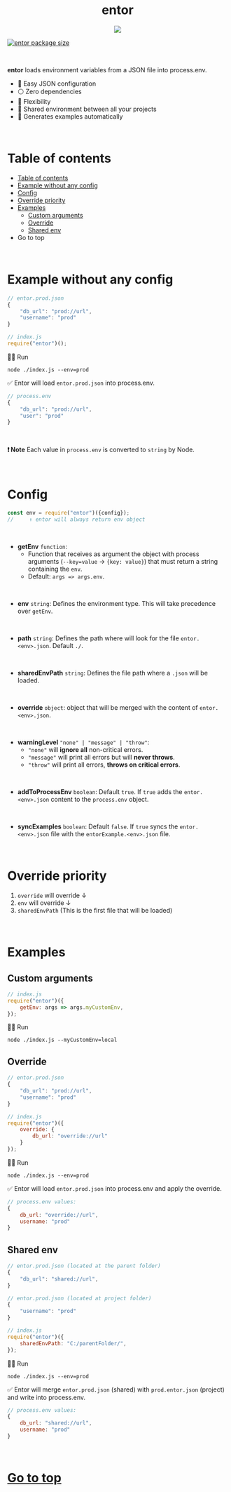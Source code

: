 
<div style="text-align:center">
	<h1> entor </h1>
	<img src="https://i.gyazo.com/0bdbfe268d70a6fc916ef4faa2e6b68d.png">
</div>


[![entor package size](https://packagephobia.com/badge?p=entor)](https://packagephobia.com/result?p=entor)
<!-- [![entor package size minzipped](https://badgen.net/bundlephobia/minzip/entor)](https://badgen.net/bundlephobia/minzip/entor) [![entor dependency count](https://badgen.net/bundlephobia/dependency-count/entor)](https://badgen.net/bundlephobia/dependency-count/entor) -->

<br>

**entor** loads environment variables from a JSON file into process.env.


- 🚀 Easy JSON configuration
- ⚪️ Zero dependencies
- 💪 Flexibility
- 🎎 Shared environment between all your projects
- 🔨 Generates examples automatically



<br>



<!-- TOC ignore:true -->
# Table of contents


<!-- TOC -->

- [Table of contents](#table-of-contents)
- [Example without any config](#example-without-any-config)
- [Config](#config)
- [Override priority](#override-priority)
- [Examples](#examples)
	- [Custom arguments](#custom-arguments)
	- [Override](#override)
	- [Shared env](#shared-env)
- [<a name='table-of-contents'></a>Go to top](#go-to-top)

<!-- /TOC -->



<br>



# Example without any config


```js
// entor.prod.json
{
	"db_url": "prod://url",
	"username": "prod"
}
```

```js
// index.js
require("entor")();
```

🏃‍♂️ Run
```
node ./index.js --env=prod
```

✅ Entor will load `entor.prod.json` into process.env.
```js
// process.env
{
	"db_url": "prod://url",
	"user": "prod"
}
```


<br>



**❗ Note**
Each value in `process.env` is converted to `string` by Node.



<br>



# Config

```js
const env = require("entor")({config});
//     ↑ entor will always return env object
```

<br>

- **getEnv** `function`: 
  - Function that receives as argument the object with process arguments (`--key=value` → `{key: value}`) that must return a string containing the `env`.
  - Default: `args => args.env`.
<br>

- **env** `string`: Defines the environment type. This will take precedence over `getEnv`.
<br>

- **path** `string`: Defines the path where will look for the file `entor.<env>.json`. Default `./`.
<br>

- **sharedEnvPath** `string`: Defines the file path where a `.json` will be loaded.
<br>

- **override** `object`: object that will be merged with the content of `entor.<env>.json`.
<br>

- **warningLevel** `"none" | "message" | "throw"`:
	- `"none"` will **ignore all** non-critical errors.
	- `"message"` will print all errors but will **never throws**.
	- `"throw"` will print all errors, **throws on critical errors**.
<br>

- **addToProcessEnv** `boolean`: Default `true`. If `true` adds the `entor.<env>.json` content to the `process.env` object.
<br>

- **syncExamples** `boolean`: Default `false`. If `true` syncs the `entor.<env>.json` file with the `entorExample.<env>.json` file.



<br>



# Override priority

1. `override` will override ↓
2. `env` will override ↓
3. `sharedEnvPath` (This is the first file that will be loaded)



<br>



# Examples

## Custom arguments

```js
// index.js
require("entor")({
	getEnv: args => args.myCustomEnv,
});
```

🏃‍♂️ Run
```
node ./index.js --myCustomEnv=local
```



## Override


```js
// entor.prod.json
{
	"db_url": "prod://url",
	"username": "prod"
}
```

```js
// index.js
require("entor")({
	override: {
		db_url: "override://url"
	}
});
```

🏃‍♂️ Run
```
node ./index.js --env=prod
```


✅ Entor will load `entor.prod.json` into process.env and apply the override.

```js
// process.env values:
{
	db_url: "override://url",
	username: "prod"
}
```



## Shared env

```js
// entor.prod.json (located at the parent folder)
{
	"db_url": "shared://url",
}
```

```js
// entor.prod.json (located at project folder)
{
	"username": "prod"
}
```

```js
// index.js
require("entor")({
	sharedEnvPath: "C:/parentFolder/",
});
```

🏃‍♂️ Run
```
node ./index.js --env=prod
```


✅ Entor will merge  `entor.prod.json` (shared) with `prod.entor.json` (project) and write into process.env.

```js
// process.env values:
{
	db_url: "shared://url",
	username: "prod"
}
```



<br>



# <a name='table-of-contents'></a>[Go to top](#table-of-contents) 


